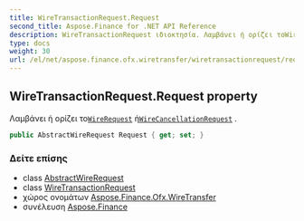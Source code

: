 ```yaml
---
title: WireTransactionRequest.Request
second_title: Aspose.Finance for .NET API Reference
description: WireTransactionRequest ιδιοκτησία. Λαμβάνει ή ορίζει τοWireRequest ήWireCancellationRequest .
type: docs
weight: 30
url: /el/net/aspose.finance.ofx.wiretransfer/wiretransactionrequest/request/
---
```

## WireTransactionRequest.Request property

Λαμβάνει ή ορίζει το[`WireRequest`](../../wirerequest/) ή[`WireCancellationRequest`](../../wirecancellationrequest/) .

```csharp
public AbstractWireRequest Request { get; set; }
```

### Δείτε επίσης

* class [AbstractWireRequest](../../abstractwirerequest/)
* class [WireTransactionRequest](../)
* χώρος ονομάτων [Aspose.Finance.Ofx.WireTransfer](../../wiretransactionrequest/)
* συνέλευση [Aspose.Finance](../../../)



